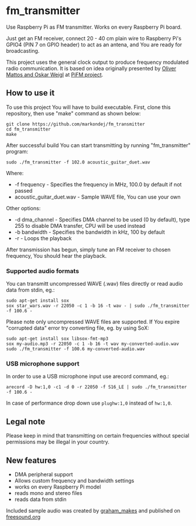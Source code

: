 # fm_transmitter
Use Raspberry Pi as FM transmitter. Works on every Raspberry Pi board.

Just get an FM receiver, connect 20 - 40 cm plain wire to Raspberry Pi's GPIO4 (PIN 7 on GPIO header) to act as an antena, and You are ready for broadcasting.

This project uses the general clock output to produce frequency modulated radio communication. It is based on idea originally presented by [Oliver Mattos and Oskar Weigl](http://icrobotics.co.uk/wiki/index.php/Turning_the_Raspberry_Pi_Into_an_FM_Transmitter) at [PiFM project](http://icrobotics.co.uk/wiki/index.php/Turning_the_Raspberry_Pi_Into_an_FM_Transmitter).
## How to use it
To use this project You will have to build executable. First, clone this repository, then use "make" command as shown below:
```
git clone https://github.com/markondej/fm_transmitter
cd fm_transmitter
make
``` 
After successful build You can start transmitting by running "fm_transmitter" program:
```
sudo ./fm_transmitter -f 102.0 acoustic_guitar_duet.wav
```
Where:
* -f frequency - Specifies the frequency in MHz, 100.0 by default if not passed
* acoustic_guitar_duet.wav - Sample WAVE file, You can use your own

Other options:
* -d dma_channel - Specifies DMA channel to be used (0 by default), type 255 to disable DMA transfer, CPU will be used instead
* -b bandwidth - Specifies the bandwidth in kHz, 100 by default
* -r - Loops the playback

After transmission has begun, simply tune an FM receiver to chosen frequency, You should hear the playback.
### Supported audio formats
You can transmitt uncompressed WAVE (.wav) files directly or read audio data from stdin, eg.:
```
sudo apt-get install sox
sox star_wars.wav -r 22050 -c 1 -b 16 -t wav - | sudo ./fm_transmitter -f 100.6 -
```
Please note only uncompressed WAVE files are supported. If You expire "corrupted data" error try converting file, eg. by using SoX:
```
sudo apt-get install sox libsox-fmt-mp3
sox my-audio.mp3 -r 22050 -c 1 -b 16 -t wav my-converted-audio.wav
sudo ./fm_transmitter -f 100.6 my-converted-audio.wav
```
### USB microphone support
In order to use a USB microphone input use arecord command, eg.:
```
arecord -D hw:1,0 -c1 -d 0 -r 22050 -f S16_LE | sudo ./fm_transmitter -f 100.6 -
```
In case of performance drop down use ```plughw:1,0``` instead of ```hw:1,0```.
## Legal note
Please keep in mind that transmitting on certain frequencies without special permissions may be illegal in your country.
## New features
* DMA peripheral support
* Allows custom frequency and bandwidth settings
* works on every Raspberry Pi model
* reads mono and stereo files
* reads data from stdin

Included sample audio was created by [graham_makes](https://freesound.org/people/graham_makes/sounds/449409/) and published on [freesound.org](https://freesound.org/)